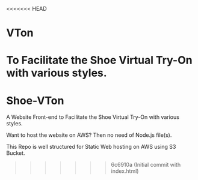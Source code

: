 <<<<<<< HEAD
# VTon
To Facilitate the Shoe Virtual Try-On with various styles.
=======
# Shoe-VTon
A Website Front-end to Facilitate the Shoe Virtual Try-On with various styles.

Want to host the website on AWS?
Then no need of Node.js file(s).

This Repo is well structured for Static Web hosting on AWS using S3 Bucket.
>>>>>>> 6c6910a (Initial commit with index.html)
